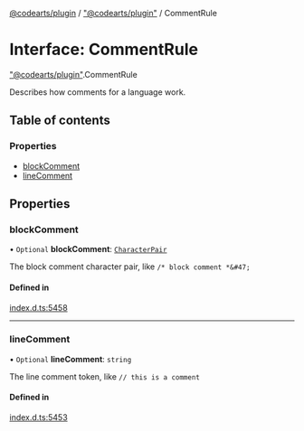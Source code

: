 [@codearts/plugin](../README.md) / ["@codearts/plugin"](../modules/_codearts_plugin_.md) / CommentRule

# Interface: CommentRule

["@codearts/plugin"](../modules/_codearts_plugin_.md).CommentRule

Describes how comments for a language work.

## Table of contents

### Properties

- [blockComment](codearts_plugin_.CommentRule.md#blockcomment)
- [lineComment](codearts_plugin_.CommentRule.md#linecomment)

## Properties

### blockComment

• `Optional` **blockComment**: [`CharacterPair`](../modules/_codearts_plugin_.md#characterpair)

The block comment character pair, like `/* block comment *&#47;`

#### Defined in

[index.d.ts:5458](https://github.com/huaweicloud/cloudide-plugin-api/blob/03b481c/index.d.ts#L5458)

___

### lineComment

• `Optional` **lineComment**: `string`

The line comment token, like `// this is a comment`

#### Defined in

[index.d.ts:5453](https://github.com/huaweicloud/cloudide-plugin-api/blob/03b481c/index.d.ts#L5453)
